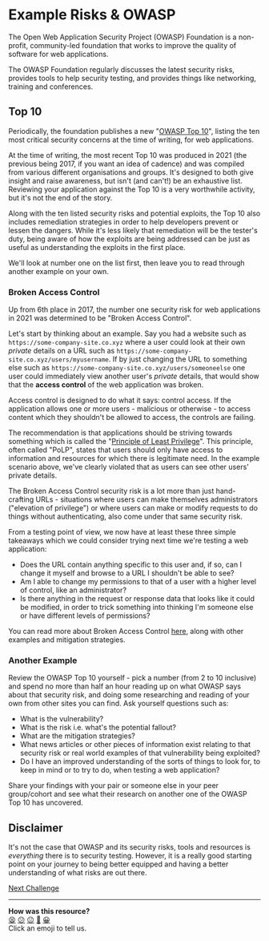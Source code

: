 # Example Risks & OWASP

The Open Web Application Security Project (OWASP) Foundation is a non-profit,
community-led foundation that works to improve the quality of software for web
applications.

The OWASP Foundation regularly discusses the latest security risks, provides
tools to help security testing, and provides things like networking, training
and conferences.

## Top 10

Periodically, the foundation publishes a new "[OWASP Top
10](https://owasp.org/www-project-top-ten/)", listing the ten most critical
security concerns at the time of writing, for web applications.

At the time of writing, the most recent Top 10 was produced in 2021 (the
previous being 2017, if you want an idea of cadence) and was compiled from
various different organisations and groups. It's designed to both give insight
and raise awareness, but isn't (and can't!) be an exhaustive list. Reviewing
your application against the Top 10 is a very worthwhile activity, but it's not
the end of the story.

Along with the ten listed security risks and potential exploits, the Top 10 also
includes remediation strategies in order to help developers prevent or lessen
the dangers. While it's less likely that remediation will be the tester's duty,
being aware of how the exploits are being addressed can be just as useful as
understanding the exploits in the first place.

We'll look at number one on the list first, then leave you to read through
another example on your own.

### Broken Access Control

Up from 6th place in 2017, the number one security risk for web applications in
2021 was determined to be "Broken Access Control".

Let's start by thinking about an example. Say you had a website such as
`https://some-company-site.co.xyz` where a user could look at their own
*private* details on a URL such as
`https://some-company-site.co.xyz/users/myusername`. If by just changing the URL
to something else such as `https://some-company-site.co.xyz/users/someoneelse`
one user could immediately view another user's *private* details, that would
show that the **access control** of the web application was broken.

Access control is designed to do what it says: control access. If the
application allows one or more users - malicious or otherwise - to access
content which they shouldn't be allowed to access, the controls are failing.

The recommendation is that applications should be striving towards something
which is called the "[Principle of Least
Privilege](https://en.wikipedia.org/wiki/Principle_of_least_privilege)". This
principle, often called "PoLP", states that users should only have access to
information and resources for which there is legitimate need. In the example
scenario above, we've clearly violated that as users can see other users'
private details.

The Broken Access Control security risk is a lot more than just hand-crafting
URLs - situations where users can make themselves administrators ("elevation of
privilege") or where users can make or modify requests to do things without
authenticating, also come under that same security risk.

From a testing point of view, we now have at least these three simple takeaways
which we could consider trying next time we're testing a web application:

* Does the URL contain anything specific to this user and, if so, can I change
  it myself and browse to a URL I shouldn't be able to see?
* Am I able to change my permissions to that of a user with a higher level of
  control, like an administrator?
* Is there anything in the request or response data that looks like it could be
  modified, in order to trick something into thinking I'm someone else or have
  different levels of permissions?

You can read more about Broken Access Control
[here](https://owasp.org/Top10/A01_2021-Broken_Access_Control/), along with
other examples and mitigation strategies.

### Another Example

Review the OWASP Top 10 yourself - pick a number (from 2 to 10 inclusive) and
spend no more than half an hour reading up on what OWASP says about that
security risk, and doing some researching and reading of your own from other
sites you can find. Ask yourself questions such as:

* What is the vulnerability?
* What is the risk i.e. what's the potential fallout?
* What are the mitigation strategies?
* What news articles or other pieces of information exist relating to that
  security risk or real world examples of that vulnerability being exploited?
* Do I have an improved understanding of the sorts of things to look for, to keep
  in mind or to try to do, when testing a web application?

Share your findings with your pair or someone else in your peer group/cohort and
see what their research on another one of the OWASP Top 10 has uncovered.

## Disclaimer

It's not the case that OWASP and its security risks, tools and resources is
*everything* there is to security testing. However, it is a really good starting
point on your journey to being better equipped and having a better understanding
of what risks are out there.

[Next Challenge](04_testing_tools.md)

<!-- BEGIN GENERATED SECTION DO NOT EDIT -->

---

**How was this resource?**  
[😫](https://airtable.com/shrUJ3t7KLMqVRFKR?prefill_Repository=makersacademy%2Fextending-testing&prefill_File=phase4%2F03_example_risks.md&prefill_Sentiment=😫) [😕](https://airtable.com/shrUJ3t7KLMqVRFKR?prefill_Repository=makersacademy%2Fextending-testing&prefill_File=phase4%2F03_example_risks.md&prefill_Sentiment=😕) [😐](https://airtable.com/shrUJ3t7KLMqVRFKR?prefill_Repository=makersacademy%2Fextending-testing&prefill_File=phase4%2F03_example_risks.md&prefill_Sentiment=😐) [🙂](https://airtable.com/shrUJ3t7KLMqVRFKR?prefill_Repository=makersacademy%2Fextending-testing&prefill_File=phase4%2F03_example_risks.md&prefill_Sentiment=🙂) [😀](https://airtable.com/shrUJ3t7KLMqVRFKR?prefill_Repository=makersacademy%2Fextending-testing&prefill_File=phase4%2F03_example_risks.md&prefill_Sentiment=😀)  
Click an emoji to tell us.

<!-- END GENERATED SECTION DO NOT EDIT -->

